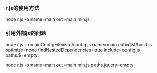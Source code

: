 ### r.js的使用方法
node r.js -o name=main out=main.min.js

### 引用外部js的问题
node r.js -o mainConfigFile=src/config.js name=main out=dist/build.js optimize=none findNestedDependencies=true include=config.js paths.$=empty:

node r.js -o name=main out=main.min.js paths.jquery=empty: 